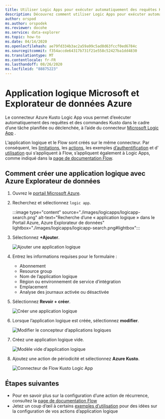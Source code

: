 ```yaml
---
title: Utiliser Logic Apps pour exécuter automatiquement des requêtes Kusto
description: Découvrez comment utiliser Logic Apps pour exécuter automatiquement des requêtes et des commandes Kusto et les planifier
author: orspod
ms.author: orspodek
ms.reviewer: docohe
ms.service: data-explorer
ms.topic: how-to
ms.date: 04/14/2020
ms.openlocfilehash: ae79fd334b3ac2a59a99c5ad8d63fccf0ed6784c
ms.sourcegitcommit: f354accde64317b731f21e558c52427ba1dd4830
ms.translationtype: MT
ms.contentlocale: fr-FR
ms.lasthandoff: 08/26/2020
ms.locfileid: "88875223"
---
```

# <a name="microsoft-logic-app-and-azure-data-explorer"></a>Application logique Microsoft et Explorateur de données Azure

Le connecteur Azure Kusto Logic App vous permet d’exécuter automatiquement des requêtes et des commandes Kusto dans le cadre d’une tâche planifiée ou déclenchée, à l’aide du connecteur [Microsoft Logic App](https://docs.microsoft.com/azure/logic-apps/logic-apps-what-are-logic-apps) .

L’application logique et le Flow sont créés sur le même connecteur. Par conséquent, les [limitations](flow.md#limitations), les [actions](flow.md#azure-kusto-flow-actions), les exemples [d’authentification](flow.md#authentication) et d' [utilisation](flow.md#azure-kusto-flow-actions) qui s’appliquent à Flow, s’appliquent également à Logic Apps, comme indiqué dans la [page de documentation Flow](flow.md).

## <a name="how-to-create-a-logic-app-with-azure-data-explorer"></a>Comment créer une application logique avec Azure Explorateur de données

1. Ouvrez le [portail Microsoft Azure](https://ms.portal.azure.com/). 
1. Recherchez et sélectionnez `logic app`.

    :::image type="content" source="./images/logicapps/logicapp-search.png" alt-text="Recherche d’une « application logique » dans le Portail Azure, Azure Explorateur de données" lightbox="./images/logicapps/logicapp-search.png#lightbox":::

1. Sélectionnez **+Ajouter**.

    ![Ajouter une application logique](./Images/logicapps/logicapp-add.png)

1. Entrez les informations requises pour le formulaire :
    * Abonnement
    * Resource group
    * Nom de l’application logique
    * Région ou environnement de service d’intégration
    * Emplacement
    * Analyse des journaux activée ou désactivée
1. Sélectionnez **Revoir + créer**.

    ![Créer une application logique](./Images/logicapps/logicapp-create-new.png)

1. Lorsque l’application logique est créée, sélectionnez **modifier**.

    ![Modifier le concepteur d’applications logiques](./Images/logicapps/logicapp-editdesigner.png "logicapp-editdesigner")

1. Créez une application logique vide.

    ![Modèle vide d’application logique](./Images/logicapps/logicapp-blanktemplate.png "logicapp-BlankTemplate")

1. Ajoutez une action de périodicité et sélectionnez **Azure Kusto**.

    ![Connecteur de Flow Kusto Logic App](./Images/logicapps/logicapp-kustoconnector.png "logicapp-kustoconnector")

## <a name="next-steps"></a>Étapes suivantes

* Pour en savoir plus sur la configuration d’une action de récurrence, consultez la [page de documentation Flow](flow.md)
* Jetez un coup d’œil à certains [exemples d’utilisation](flow.md#azure-kusto-flow-actions) pour des idées sur la configuration de vos actions d’application logique
